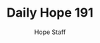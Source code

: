 ---
image: /assets/img/daily-hope-default-artwork.png
title: Daily Hope 191
number: 191
categories:
  - Daily Hope
author: Hope Staff
notes: Daily Hope 191
embed: >-
  <iframe style="border-radius:12px" src="https://open.spotify.com/embed/episode/4h3M8TTYtOCgmruWWpZFiG?utm_source=generator" width="100%" height="152" frameBorder="0" allowfullscreen="" allow="autoplay; clipboard-write; encrypted-media; fullscreen; picture-in-picture" loading="lazy"></iframe>
---
